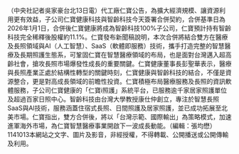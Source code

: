 （中央社記者吳家豪台北13日電）代工廠仁寶公告，為擴大經濟規模、讓資源利用更有效益，子公司仁寶健康科技與智齡科技今天簽署合併契約，合併基準日為2026年1月1日，合併後仁寶健康將成為智齡科技100%子公司，仁寶預計持有智齡科技完全稀釋後股權約11.1%。仁寶發布新聞稿說明，本次合併將結合雙方在醫療及長照領域與AI（人工智慧）、SaaS（軟體即服務）技術，攜手打造完整的智慧醫療及長期照護生態系，可鞏固仁寶在智慧醫療領域的布局，也是面對台灣邁入超高齡社會，搶攻長照市場爆發性成長的重要關鍵。仁寶健康董事長彭聖華表示，醫療與長照產業正處於結構性轉型的關鍵時刻，仁寶健康與智齡科技的結合，不僅是資源整合，更是對高成長領域的前瞻性投資。仁寶積極布局醫療服務及長照的資訊軟體服務，子公司仁寶健康的「仁寶i照護」系統平台，已服務逾千家居家照護單位及超過百家日照中心。智齡科技由台灣大學教授康仕仲創立，專注於智慧長照SaaS與AI技術，服務涵蓋住宿式長照、日間照護及居家照護，並已成功拓展至北美市場。仁寶指出，雙方合併後，將以「台灣示範、國際輸出」為策略模式，加速進軍海外市場，為仁寶智慧醫療事業開啟下一波成長動能。（編輯：張均懋）1141013本網站之文字、圖片及影音，非經授權，不得轉載、公開播送或公開傳輸及利用。
